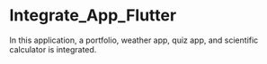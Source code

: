 # Integrate_App_Flutter
In this application, a portfolio, weather app, quiz app, and scientific calculator is integrated.
